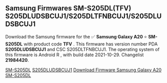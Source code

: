 <h2>Samsung Firmwares SM-S205DL(TFV) S205DLUDSBCUJ1/S205DLTFNBCUJ1/S205DLUDSBCUJ1</h2>
Download the Samsung firmware for the ✅ <strong>Samsung Galaxy A20 </strong> ⭐ <strong>SM-S205DL</strong> with product code <strong>TFV</strong> . This firmware has version number PDA <strong>S205DLUDSBCUJ1</strong> and CSC S205DLTFNBCUJ1. The operating system of this firmware is Android R , with build date 2021-10-29. Changelist <strong>21984420</strong>.


[SM-S205DL](https://samfirm.shop/samsung/model/SM-S205DL)
[S205DLUDSBCUJ1](https://samfirm.shop/samsung/pda/S205DLUDSBCUJ1)
[Download Firmware Samsung Galaxy A20 SM-S205DL](https://samfirm.shop/samsung/firmware/469593)
